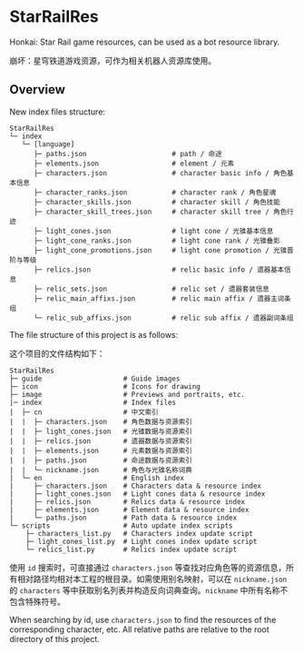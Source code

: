 # StarRailRes

Honkai: Star Rail game resources, can be used as a bot resource library.

崩坏：星穹铁道游戏资源，可作为相关机器人资源库使用。

## Overview

New index files structure:

```text
StarRailRes
└─ index
   └─ [language]
      ├─ paths.json                     # path / 命途
      ├─ elements.json                  # element / 元素
      ├─ characters.json                # character basic info / 角色基本信息
      ├─ character_ranks.json           # character rank / 角色星魂
      ├─ character_skills.json          # character skill / 角色技能
      ├─ character_skill_trees.json     # character skill tree / 角色行迹
      ├─ light_cones.json               # light cone / 光锥基本信息
      ├─ light_cone_ranks.json          # light cone rank / 光锥叠影
      ├─ light_cone_promotions.json     # light cone promotion / 光锥晋阶与等级
      ├─ relics.json                    # relic basic info / 遗器基本信息
      ├─ relic_sets.json                # relic set / 遗器套装信息
      ├─ relic_main_affixs.json         # relic main affix / 遗器主词条组
      └─ relic_sub_affixs.json          # relic sub affix / 遗器副词条组
```

The file structure of this project is as follows:

这个项目的文件结构如下：

```text
StarRailRes
├─ guide                    # Guide images
├─ icon                     # Icons for drawing
├─ image                    # Previews and portraits, etc.
|─ index                    # Index files
|  ├─ cn                    # 中文索引
|  |  ├─ characters.json    # 角色数据与资源索引
|  |  ├─ light_cones.json   # 光锥数据与资源索引
|  |  ├─ relics.json        # 遗器数据与资源索引
|  |  ├─ elements.json      # 元素数据与资源索引
|  |  ├─ paths.json         # 命途数据与资源索引
|  |  └─ nickname.json      # 角色与光锥名称词典
|  └─ en                    # English index
|     ├─ characters.json    # Characters data & resource index
|     ├─ light_cones.json   # Light cones data & resource index
|     ├─ relics.json        # Relics data & resource index
|     ├─ elements.json      # Element data & resource index
|     └─ paths.json         # Path data & resource index
└─ scripts                  # Auto update index scripts
    ├─ characters_list.py   # Characters index update script 
    ├─ light_cones_list.py  # Light cones index update script
    └─ relics_list.py       # Relics index update script
```

使用 `id` 搜索时，可直接通过 `characters.json` 等查找对应角色等的资源信息，所有相对路径均相对本工程的根目录。如需使用别名映射，可以在 `nickname.json` 的 `characters` 等中获取别名列表并构造反向词典查询。`nickname` 中所有名称不包含特殊符号。

When searching by id, use `characters.json` to find the resources of the corresponding character, etc. All relative paths are relative to the root directory of this project.
